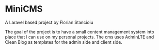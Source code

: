 # MiniCMS

A Laravel based project by Florian Stancioiu

The goal of the project is to have a small content management system into place that I can use on my personal projects. The cms uses AdminLTE and Clean Blog as templates for the admin side and client side.
